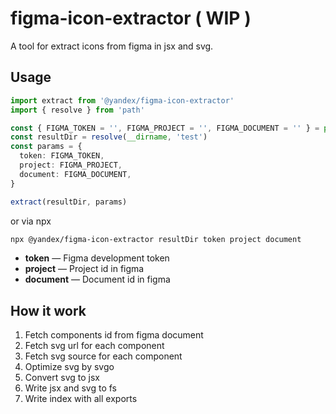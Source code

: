 # figma-icon-extractor ( WIP )

A tool for extract icons from figma in jsx and svg.

## Usage

```typescript
import extract from '@yandex/figma-icon-extractor'
import { resolve } from 'path'

const { FIGMA_TOKEN = '', FIGMA_PROJECT = '', FIGMA_DOCUMENT = '' } = process.env
const resultDir = resolve(__dirname, 'test')
const params = {
  token: FIGMA_TOKEN,
  project: FIGMA_PROJECT,
  document: FIGMA_DOCUMENT,
}

extract(resultDir, params)
```
or via npx
```sh
npx @yandex/figma-icon-extractor resultDir token project document
```
* **token** — Figma development token
* **project** — Project id in figma
* **document** — Document id in figma
## How it work

1. Fetch components id from figma document
1. Fetch svg url for each component
1. Fetch svg source for each component
1. Optimize svg by svgo
1. Convert svg to jsx
1. Write jsx and svg to fs
1. Write index with all exports
